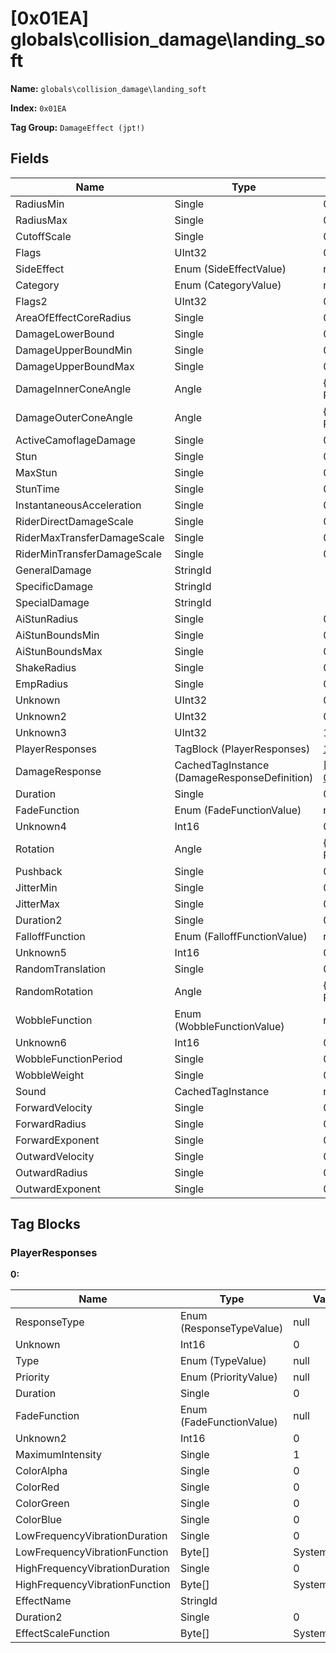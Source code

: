 # [0x01EA] globals\collision_damage\landing_soft

**Name:** ```globals\collision_damage\landing_soft```

**Index:** ```0x01EA```

**Tag Group:** ```DamageEffect (jpt!)```

## Fields

Name	| Type	| Value
---	|---	|---	|
RadiusMin	|Single	|0
RadiusMax	|Single	|0
CutoffScale	|Single	|0
Flags	|UInt32	|0
SideEffect	|Enum (SideEffectValue)	|null
Category	|Enum (CategoryValue)	|null
Flags2	|UInt32	|0
AreaOfEffectCoreRadius	|Single	|0
DamageLowerBound	|Single	|0
DamageUpperBoundMin	|Single	|0
DamageUpperBoundMax	|Single	|0
DamageInnerConeAngle	|Angle	|{ Degrees: 0, Radians: 0 }
DamageOuterConeAngle	|Angle	|{ Degrees: 0, Radians: 0 }
ActiveCamoflageDamage	|Single	|0
Stun	|Single	|0
MaxStun	|Single	|0
StunTime	|Single	|0
InstantaneousAcceleration	|Single	|0
RiderDirectDamageScale	|Single	|0
RiderMaxTransferDamageScale	|Single	|0
RiderMinTransferDamageScale	|Single	|0
GeneralDamage	|StringId	|
SpecificDamage	|StringId	|
SpecialDamage	|StringId	|
AiStunRadius	|Single	|0
AiStunBoundsMin	|Single	|0
AiStunBoundsMax	|Single	|0
ShakeRadius	|Single	|0
EmpRadius	|Single	|0
Unknown	|UInt32	|0
Unknown2	|UInt32	|0
Unknown3	|UInt32	|1065353216
PlayerResponses	|TagBlock (PlayerResponses)	|[1](#playerresponses)
DamageResponse	|CachedTagInstance (DamageResponseDefinition)	|[[0x13BA] 0x000013BA](../DamageResponseDefinition/13BA.md)
Duration	|Single	|0
FadeFunction	|Enum (FadeFunctionValue)	|null
Unknown4	|Int16	|0
Rotation	|Angle	|{ Degrees: 0, Radians: 0 }
Pushback	|Single	|0
JitterMin	|Single	|0
JitterMax	|Single	|0
Duration2	|Single	|0.3
FalloffFunction	|Enum (FalloffFunctionValue)	|null
Unknown5	|Int16	|0
RandomTranslation	|Single	|0.025
RandomRotation	|Angle	|{ Degrees: 0, Radians: 0 }
WobbleFunction	|Enum (WobbleFunctionValue)	|null
Unknown6	|Int16	|0
WobbleFunctionPeriod	|Single	|0.5
WobbleWeight	|Single	|0
Sound	|CachedTagInstance	|null
ForwardVelocity	|Single	|0
ForwardRadius	|Single	|0
ForwardExponent	|Single	|0
OutwardVelocity	|Single	|0
OutwardRadius	|Single	|0
OutwardExponent	|Single	|0


## Tag Blocks

### PlayerResponses

**0:**

Name	| Type	| Value
---	|---	|---	|
ResponseType	|Enum (ResponseTypeValue)	|null
Unknown	|Int16	|0
Type	|Enum (TypeValue)	|null
Priority	|Enum (PriorityValue)	|null
Duration	|Single	|0
FadeFunction	|Enum (FadeFunctionValue)	|null
Unknown2	|Int16	|0
MaximumIntensity	|Single	|1
ColorAlpha	|Single	|0
ColorRed	|Single	|0
ColorGreen	|Single	|0
ColorBlue	|Single	|0
LowFrequencyVibrationDuration	|Single	|0
LowFrequencyVibrationFunction	|Byte[]	|System.Byte[]
HighFrequencyVibrationDuration	|Single	|0
HighFrequencyVibrationFunction	|Byte[]	|System.Byte[]
EffectName	|StringId	|
Duration2	|Single	|0
EffectScaleFunction	|Byte[]	|System.Byte[]


